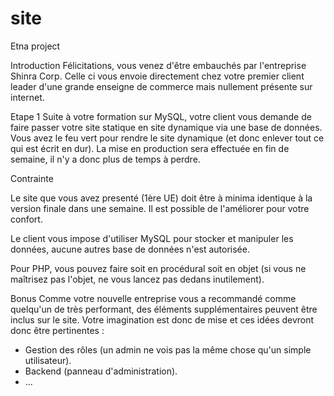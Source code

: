 # site
Etna project

Introduction
Félicitations, vous venez d'être embauchés par l'entreprise Shinra Corp.
Celle ci vous envoie directement chez votre premier client leader d'une grande enseigne de commerce mais nullement présente sur internet.

Etape 1
Suite à votre formation sur MySQL, votre client vous demande de faire passer votre site statique en site dynamique via une base de données.
Vous avez le feu vert pour rendre le site dynamique (et donc enlever tout ce qui est écrit en dur).
La mise en production sera effectuée en fin de semaine, il n'y a donc plus de temps à perdre.

Contrainte

Le site que vous avez presenté (1ère UE) doit être à minima identique à la version finale dans une semaine. Il est possible de l'améliorer pour votre confort.

Le client vous impose d'utiliser MySQL pour stocker et manipuler les données, aucune autres base de données n'est autorisée.

Pour PHP, vous pouvez faire soit en procédural soit en objet (si vous ne maîtrisez pas l'objet, ne vous lancez pas dedans inutilement).

Bonus
Comme votre nouvelle entreprise vous a recommandé comme quelqu'un de très performant, des éléments supplémentaires peuvent être inclus sur le site. Votre imagination est donc de mise et ces idées devront donc être pertinentes :
- Gestion des rôles (un admin ne vois pas la même chose qu'un simple utilisateur).
- Backend (panneau d'administration).
- ...
